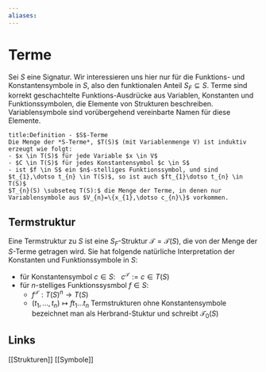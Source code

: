 ```yaml
---
aliases: 
---
```

# Terme 
Sei $S$ eine Signatur. Wir interessieren uns hier nur für die Funktions- und Konstantensymbole in $S$, also den funktionalen Anteil $S_{F}\subseteq S$. 
Terme sind korrekt geschachtelte Funktions-Ausdrücke aus Variablen, Konstanten und Funktionssymbolen, die Elemente von Strukturen beschreiben.
Variablensymbole sind vorübergehend vereinbarte Namen für diese Elemente.
```ad-abstract
title:Definition - $S$-Terme
Die Menge der *S-Terme*, $T(S)$ (mit Variablenmenge V) ist induktiv erzeugt wie folgt:
- $x \in T(S)$ für jede Variable $x \in V$
- $C \in T(S)$ für jedes Konstantensymbol $c \in S$
- ist $f \in S$ ein $n$-stelliges Funktionssymbol, und sind $t_{1},\dotso t_{n} \in T(S)$, so ist auch $ft_{1}\dotso t_{n} \in T(S)$
$T_{n}(S) \subseteq T(S):$ die Menge der Terme, in denen nur Variablensymbole aus $V_{n}=\{x_{1},\dotso c_{n}\}$ vorkommen.
```
## Termstruktur
Eine Termstruktur zu $S$ ist eine $S_{F}$-Struktur $\mathcal{T}=\mathcal{T}(S)$, die von der Menge der $S$-Terme getragen wird. Sie hat folgende natürliche Interpretation der Konstanten und Funktionssymbole in $S$:
- für Konstantensymbol $c \in S:\ \ \ c^{\mathcal{T}}:=c \in T(S)$
- für $n$-stelliges Funktionssysmbol $f \in S:$
	- $f^{\mathcal{T}}:T(S)^{n}\rightarrow T(S)$
	- $(t_{1},\dotso,t_{n})\mapsto ft_{1}\dotso t_{n}$
Termstrukturen ohne Konstantensymbole bezeichnet man als Herbrand-Stuktur und schreibt $\mathcal{T}_{0}(S)$
## Links
[[Strukturen]]
[[Symbole]]